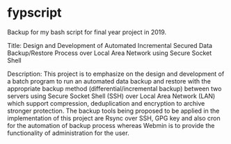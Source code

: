 # fypscript
Backup for my bash script for final year project in 2019.

Title: Design and Development of Automated Incremental Secured Data Backup/Restore Process over Local Area Network using Secure Socket Shell

Description:
This project is to emphasize on the design and development of a batch program to run an automated data backup and restore with the appropriate backup method (differential/incremental backup) between two servers using Secure Socket Shell (SSH) over Local Area Network (LAN) which support compression, deduplication and encryption to archive stronger protection. The backup tools being proposed to be applied in the implementation of this project are Rsync over SSH, GPG key and also cron for the automation of backup process whereas Webmin is to provide the functionality of administration for the user.

